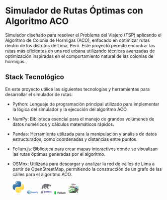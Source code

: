 # Simulador de Rutas Óptimas con Algoritmo ACO

Simulador diseñado para resolver el Problema del Viajero (TSP) aplicando el Algoritmo de Colonia de Hormigas (ACO), enfocado en optimizar rutas dentro de los distritos de Lima, Perú. Este proyecto permite encontrar las rutas más eficientes en una red urbana utilizando técnicas avanzadas de optimización inspiradas en el comportamiento natural de las colonias de hormigas.

## Stack Tecnológico

En este proyecto utilicé las siguientes tecnologías y herramientas para desarrollar el simulador de rutas:

- Python: Lenguaje de programación principal utilizado para implementar la lógica del simulador y la ejecución del algoritmo ACO.
- NumPy: Biblioteca esencial para el manejo de grandes volúmenes de datos numéricos y cálculos matemáticos rápidos.
- Pandas: Herramienta utilizada para la manipulación y análisis de datos estructurados, como coordenadas y distancias entre puntos.
- Folium.js: Biblioteca para crear mapas interactivos donde se visualizan las rutas óptimas generadas por el algoritmo.
- OSMnx: Utilizada para descargar y analizar la red de calles de Lima a partir de OpenStreetMap, permitiendo la construcción de un grafo de las calles para el algoritmo ACO.

  <img src="imgs/python.png" alt="python" width="40">&nbsp;<img src="imgs/numpy.png" alt="numpy" width="40">&nbsp;<img src="imgs/pandas.png" alt="pandas" width="40">&nbsp;<img src="imgs/folium.png" alt="folium" width="40">&nbsp;<img src="imgs/osmnx.jpg" alt="osmnx" width="40">

